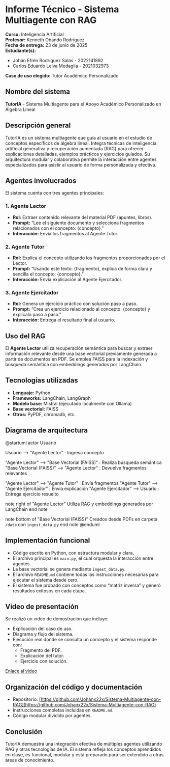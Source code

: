 # Informe Técnico - Sistema Multiagente con RAG

**Curso:** Inteligencia Artificial  
**Profesor:** Kenneth Obando Rodríguez  
**Fecha de entrega:** 23 de junio de 2025  
**Estudiante(s):** 
- Johan Efrén Rodríguez Salas - 2022141892
- Carlos Eduardo Leiva Medaglia - 2021032973


**Caso de uso elegido:** Tutor Académico Personalizado

## Nombre del sistema

**TutorIA** - Sistema Multiagente para el Apoyo Académico Personalizado en Álgebra Lineal

## Descripción general

TutorIA es un sistema multiagente que guía al usuario en el estudio de conceptos específicos de álgebra lineal. Integra técnicas de inteligencia artificial generativa y recuperación aumentada (RAG) para ofrecer explicaciones detalladas, ejemplos prácticos y ejercicios guiados. Su arquitectura modular y colaborativa permite la interacción entre agentes especializados para asistir al usuario de forma personalizada y efectiva.

## Agentes involucrados

El sistema cuenta con tres agentes principales:

### 1. **Agente Lector**
- **Rol:** Extraer contenido relevante del material PDF (apuntes, libros).
- **Prompt:** “Lee el siguiente documento y selecciona fragmentos relacionados con el concepto: {concepto}.”
- **Interacción:** Envía los fragmentos al Agente Tutor.

### 2. **Agente Tutor**
- **Rol:** Explica el concepto utilizando los fragmentos proporcionados por el Lector.
- **Prompt:** “Usando este texto: {fragmento}, explica de forma clara y sencilla el concepto: {concepto}.”
- **Interacción:** Envía explicación al Agente Ejercitador.

### 3. **Agente Ejercitador**
- **Rol:** Genera un ejercicio práctico con solución paso a paso.
- **Prompt:** “Crea un ejercicio relacionado al concepto: {concepto} y explícalo paso a paso.”
- **Interacción:** Entrega el resultado final al usuario.

## Uso del RAG

El **Agente Lector** utiliza recuperación semántica para buscar y extraer información relevante desde una base vectorial previamente generada a partir de documentos en PDF. Se emplea FAISS para la indexación y búsqueda semántica con embeddings generados por LangChain.

## Tecnologías utilizadas

- **Lenguaje:** Python
- **Frameworks:** LangChain, LangGraph
- **Modelo base:** Mistral (ejecutado localmente con Ollama)
- **Base vectorial:** FAISS
- **Otros:** PyPDF, chromadb, etc.

## Diagrama de arquitectura

@startuml
actor Usuario

Usuario --> "Agente Lector" : Ingresa concepto

"Agente Lector" --> "Base Vectorial (FAISS)" : Realiza búsqueda semántica
"Base Vectorial (FAISS)" --> "Agente Lector" : Devuelve fragmentos relevantes

"Agente Lector" --> "Agente Tutor" : Envía fragmentos
"Agente Tutor" --> "Agente Ejercitador" : Envía explicación
"Agente Ejercitador" --> Usuario : Entrega ejercicio resuelto

note right of "Agente Lector"
Utiliza RAG y embeddings
generados por LangChain
end note

note bottom of "Base Vectorial (FAISS)"
Creados desde PDFs en carpeta `/data`
con `ingest_data.py`
end note
@enduml

## Implementación funcional

- Código escrito en Python, con estructura modular y clara.
- El archivo principal es `main.py`, el cual orquesta la interacción entre agentes.
- La base vectorial se genera mediante `ingest_data.py`.
- El archivo `README.md` contiene todas las instrucciones necesarias para ejecutar el sistema desde cero.
- El sistema fue probado con conceptos como “matriz inversa” y generó resultados exitosos en cada etapa.

## Video de presentación

Se realizó un video de demostración que incluye:
- Explicación del caso de uso.
- Diagrama y flujo del sistema.
- Ejecución real donde se consulta un concepto y el sistema responde con:
  - Fragmento del PDF.
  - Explicación del tutor.
  - Ejercicio con solución.

[Enlace al video](https://drive.google.com/file/d/1ImTa59773SeVTd6HDpzSg7cyBCdQeQ6c/view?usp=sharing)

## Organización del código y documentación

- Repositorio: [https://github.com/Johanx22x/Sistema-Multiagente-con-RAG](https://github.com/Johanx22x/Sistema-Multiagente-con-RAG)
- Instrucciones completas incluidas en `README.md`.
- Código modular dividido por agentes.

## Conclusión

TutorIA demuestra una integración efectiva de múltiples agentes utilizando RAG y otras tecnologías de IA. El sistema refleja los conceptos aprendidos en clase, es funcional, modular y está preparado para ser extendido a otras áreas de conocimiento.
